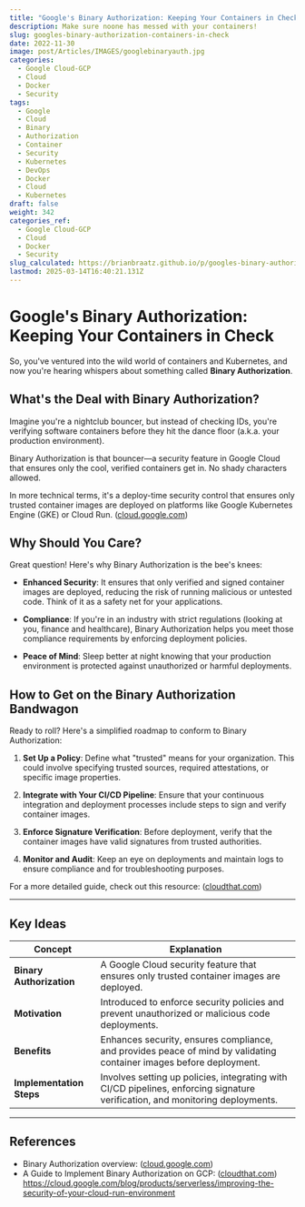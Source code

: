 ```yaml
---
title: "Google's Binary Authorization: Keeping Your Containers in Check"
description: Make sure noone has messed with your containers!
slug: googles-binary-authorization-containers-in-check
date: 2022-11-30
image: post/Articles/IMAGES/googlebinaryauth.jpg
categories:
  - Google Cloud-GCP
  - Cloud
  - Docker
  - Security
tags:
  - Google
  - Cloud
  - Binary
  - Authorization
  - Container
  - Security
  - Kubernetes
  - DevOps
  - Docker
  - Cloud
  - Kubernetes
draft: false
weight: 342
categories_ref:
  - Google Cloud-GCP
  - Cloud
  - Docker
  - Security
slug_calculated: https://brianbraatz.github.io/p/googles-binary-authorization-containers-in-check
lastmod: 2025-03-14T16:40:21.131Z
---
```

# Google's Binary Authorization: Keeping Your Containers in Check

So, you've ventured into the wild world of containers and Kubernetes, and now you're hearing whispers about something called **Binary Authorization**.

## What's the Deal with Binary Authorization?

Imagine you're a nightclub bouncer, but instead of checking IDs, you're verifying software containers before they hit the dance floor (a.k.a. your production environment).

Binary Authorization is that bouncer—a security feature in Google Cloud that ensures only the cool, verified containers get in. No shady characters allowed.

In more technical terms, it's a deploy-time security control that ensures only trusted container images are deployed on platforms like Google Kubernetes Engine (GKE) or Cloud Run. ([cloud.google.com](https://cloud.google.com/binary-authorization/docs/overview))

<!-- 
## A Quick Trip Down Memory Lane: Why Was This Even Created?

Back in the day, deploying applications was like the Wild West. Developers could push code willy-nilly, and sometimes, sneaky vulnerabilities or malicious code would slip through. Not cool.

Google, being the ever-vigilant sheriff, introduced Binary Authorization to bring some law and order. The goal? To enforce security policies that ensure only trusted images—those that have passed all the checks and balances—are deployed. It's like having a metal detector for your software supply chain.
-->

## Why Should You Care?

Great question! Here's why Binary Authorization is the bee's knees:

* **Enhanced Security**: It ensures that only verified and signed container images are deployed, reducing the risk of running malicious or untested code. Think of it as a safety net for your applications.

* **Compliance**: If you're in an industry with strict regulations (looking at you, finance and healthcare), Binary Authorization helps you meet those compliance requirements by enforcing deployment policies.

* **Peace of Mind**: Sleep better at night knowing that your production environment is protected against unauthorized or harmful deployments.

## How to Get on the Binary Authorization Bandwagon

Ready to roll? Here's a simplified roadmap to conform to Binary Authorization:

1. **Set Up a Policy**: Define what "trusted" means for your organization. This could involve specifying trusted sources, required attestations, or specific image properties.

2. **Integrate with Your CI/CD Pipeline**: Ensure that your continuous integration and deployment processes include steps to sign and verify container images.

3. **Enforce Signature Verification**: Before deployment, verify that the container images have valid signatures from trusted authorities.

4. **Monitor and Audit**: Keep an eye on deployments and maintain logs to ensure compliance and for troubleshooting purposes.

For a more detailed guide, check out this resource: ([cloudthat.com](https://www.cloudthat.com/resources/blog/a-guide-to-implement-binary-authorization-on-gcp))

<!-- 
## Wrapping Up

In the ever-evolving landscape of cloud deployments, security is paramount. Binary Authorization acts as your trusty gatekeeper, ensuring that only the best-behaved containers make it to production. So, give your containers the VIP treatment they deserve and keep the troublemakers at bay.
-->

***

## Key Ideas

| Concept                  | Explanation                                                                                                                   |
| ------------------------ | ----------------------------------------------------------------------------------------------------------------------------- |
| **Binary Authorization** | A Google Cloud security feature that ensures only trusted container images are deployed.                                      |
| **Motivation**           | Introduced to enforce security policies and prevent unauthorized or malicious code deployments.                               |
| **Benefits**             | Enhances security, ensures compliance, and provides peace of mind by validating container images before deployment.           |
| **Implementation Steps** | Involves setting up policies, integrating with CI/CD pipelines, enforcing signature verification, and monitoring deployments. |

***

## References

* Binary Authorization overview: ([cloud.google.com](https://cloud.google.com/binary-authorization/docs/overview))
* A Guide to Implement Binary Authorization on GCP: ([cloudthat.com](https://www.cloudthat.com/resources/blog/a-guide-to-implement-binary-authorization-on-gcp))\
  https://cloud.google.com/blog/products/serverless/improving-the-security-of-your-cloud-run-environment
